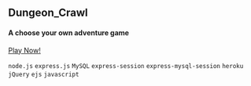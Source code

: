 ## Dungeon_Crawl
#### A choose your own adventure game
<a href="https://dungeon-crawl.herokuapp.com">Play Now!</a>

`node.js` `express.js` `MySQL` `express-session` `express-mysql-session` `heroku` `jQuery` `ejs` `javascript`

